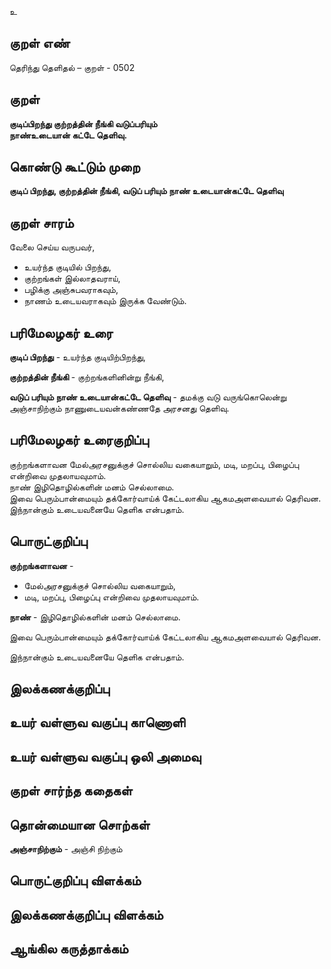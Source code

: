 உ

## குறள் எண் 

தெரிந்து தெளிதல்  – குறள் - 0502    

## குறள் 

**குடிப்பிறந்து குற்றத்தின் நீங்கி வடுப்பரியும்  
நாண்உடையான் கட்டே தெளிவு.**

## கொண்டு கூட்டும் முறை  

**குடிப் பிறந்து, குற்றத்தின் நீங்கி, வடுப் பரியும் நாண் உடையான்கட்டே தெளிவு**

## குறள் சாரம் 

வேலை செய்ய வருபவர்,  
* உயர்ந்த குடியில் பிறந்து,  
* குற்றங்கள் இல்லாதவராய்,  
* பழிக்கு அஞ்சுபவராகவும்,  
* நாணம் உடையவராகவும் இருக்க வேண்டும்.   

## பரிமேலழகர் உரை

**குடிப் பிறந்து** - உயர்ந்த குடியிற்பிறந்து,  

**குற்றத்தின் நீங்கி** - குற்றங்களினின்று நீங்கி,  

**வடுப் பரியும் நாண் உடையான்கட்டே தெளிவு** - தமக்கு வடு வருங்கொலென்று அஞ்சாநிற்கும் நாணுடையவன்கண்ணதே அரசனது தெளிவு.  

## பரிமேலழகர் உரைகுறிப்பு   

குற்றங்களாவன மேல்அரசனுக்குச் சொல்லிய வகையாறும், மடி, மறப்பு, பிழைப்பு என்றிவை முதலாயவுமாம்.   
நாண் இழிதொழில்களின் மனம் செல்லாமை.  
இவை பெரும்பான்மையும் தக்கோர்வாய்க் கேட்டலாகிய ஆகமஅளவையால் தெரிவன.  
இந்நான்கும் உடையவனையே தெளிக என்பதாம்.   

## பொருட்குறிப்பு 

**குற்றங்களாவன** -  
* மேல்அரசனுக்குச் சொல்லிய வகையாறும்,  
* மடி, மறப்பு, பிழைப்பு என்றிவை முதலாயவுமாம்.  

**நாண்** - இழிதொழில்களின் மனம் செல்லாமை.  

இவை பெரும்பான்மையும் தக்கோர்வாய்க் கேட்டலாகிய ஆகமஅளவையால் தெரிவன.  

இந்நான்கும் உடையவனையே தெளிக என்பதாம்.   

## இலக்கணக்குறிப்பு  


## உயர் வள்ளுவ வகுப்பு காணொளி


## உயர் வள்ளுவ வகுப்பு ஒலி அமைவு 

 
## குறள் சார்ந்த கதைகள் 


## தொன்மையான சொற்கள்

**அஞ்சாநிற்கும்** - அஞ்சி நிற்கும்   

## பொருட்குறிப்பு விளக்கம்


## இலக்கணக்குறிப்பு விளக்கம்


## ஆங்கில கருத்தாக்கம் 



